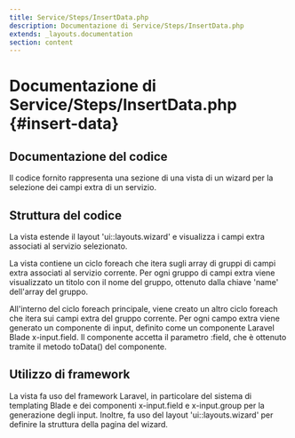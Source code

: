 ```yaml
---
title: Service/Steps/InsertData.php
description: Documentazione di Service/Steps/InsertData.php
extends: _layouts.documentation
section: content
---
```


# Documentazione di Service/Steps/InsertData.php {#insert-data}

## Documentazione del codice

Il codice fornito rappresenta una sezione di una vista di un wizard per la selezione dei campi extra di un servizio.

## Struttura del codice

La vista estende il layout 'ui::layouts.wizard' e visualizza i campi extra associati al servizio selezionato.

La vista contiene un ciclo foreach che itera sugli array di gruppi di campi extra associati al servizio corrente. Per ogni gruppo di campi extra viene visualizzato un titolo con il nome del gruppo, ottenuto dalla chiave 'name' dell'array del gruppo.

All'interno del ciclo foreach principale, viene creato un altro ciclo foreach che itera sui campi extra del gruppo corrente. Per ogni campo extra viene generato un componente di input, definito come un componente Laravel Blade x-input.field. Il componente accetta il parametro :field, che è ottenuto tramite il metodo toData() del componente.

## Utilizzo di framework

La vista fa uso del framework Laravel, in particolare del sistema di templating Blade e dei componenti x-input.field e x-input.group per la generazione degli input. Inoltre, fa uso del layout 'ui::layouts.wizard' per definire la struttura della pagina del wizard.